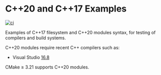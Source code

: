 # C++20 and C++17 Examples

[![ci](https://github.com/scivision/cxx20-examples/actions/workflows/ci.yml/badge.svg)](https://github.com/scivision/cxx20-examples/actions/workflows/ci.yml)

Examples of C++17 filesystem and C++20 modules syntax, for testing of compilers and build systems.

C++20 modules require recent C++ compilers such as:

* Visual Studio [16.8](https://devblogs.microsoft.com/cppblog/standard-c20-modules-support-with-msvc-in-visual-studio-2019-version-16-8/)

CMake &ge; 3.21 supports C++20 modules.
